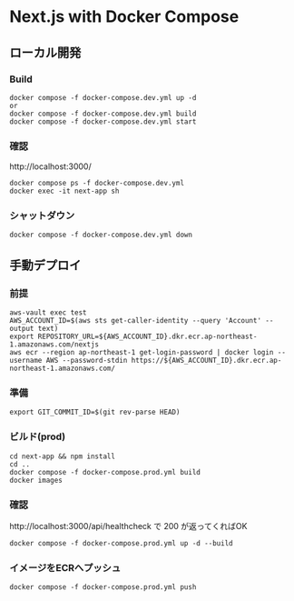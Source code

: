 # Next.js with Docker Compose

## ローカル開発
### Build
```
docker compose -f docker-compose.dev.yml up -d
or
docker compose -f docker-compose.dev.yml build
docker compose -f docker-compose.dev.yml start
```

### 確認
http://localhost:3000/
```
docker compose ps -f docker-compose.dev.yml
docker exec -it next-app sh
```

### シャットダウン
```
docker compose -f docker-compose.dev.yml down
```

## 手動デプロイ
### 前提
```
aws-vault exec test
AWS_ACCOUNT_ID=$(aws sts get-caller-identity --query 'Account' --output text)
export REPOSITORY_URL=${AWS_ACCOUNT_ID}.dkr.ecr.ap-northeast-1.amazonaws.com/nextjs
aws ecr --region ap-northeast-1 get-login-password | docker login --username AWS --password-stdin https://${AWS_ACCOUNT_ID}.dkr.ecr.ap-northeast-1.amazonaws.com/
```

### 準備
```
export GIT_COMMIT_ID=$(git rev-parse HEAD)
```

### ビルド(prod)
```
cd next-app && npm install
cd ..
docker compose -f docker-compose.prod.yml build
docker images
```

### 確認
http://localhost:3000/api/healthcheck で 200 が返ってくればOK
```
docker compose -f docker-compose.prod.yml up -d --build
```

### イメージをECRへプッシュ
```
docker compose -f docker-compose.prod.yml push
```
